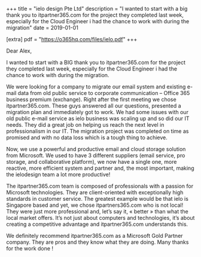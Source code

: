 +++
title = "ielo design Pte Ltd"
description = "I wanted to start with a big thank you to itpartner365.com for the project they completed last week, especially for the Cloud Engineer i had the chance to work with during the migration"
date = 2019-01-01

[extra]
pdf = "https://o365hq.com/files/ielo.pdf"
+++

Dear Alex,

I wanted to start with a BIG thank you to itpartner365.com for the project they completed last week, especially for the Cloud Engineer i had the chance to work with during the migration. 

We were looking for a company to migrate our email system and existing e-mail data from old public service to corporate communication – Office 365 business premium (exchange).  Right after the first meeting we chose itpartner365.com. These guys answered all our questions, presented a migration plan and immediately got to work.  We had some issues with our old public e-mail service as ielo business was scaling up and so did our IT needs. They did a great job on helping us reach the next level in professionalism in our IT.  The migration project was completed on time as promised and with no data loss which is a tough thing to achieve. 

Now, we use a powerful and productive email and cloud storage solution from Microsoft.  We used to have 3 different suppliers (email service, pro storage, and collaborative platform), we now have a single one, more reactive, more efficient system and partner and, the most important, making the ielodesign team a lot more productive!

The itpartner365.com team is composed of professionals with a passion for Microsoft technologies. They are client-oriented with exceptionally high standards in customer service. The greatest example would be that ielo is Singapore based and yet, we chose itpartners365.com who is not local! They were just more professional and, let’s say it, « better » than what the local market offers. It’s not just about computers and technologies, it’s about creating a competitive advantage and itpartner365.com understands this.

We definitely recommend itpartner365.com as a Microsoft Gold Partner company. They are pros and they know what they are doing. Many thanks for the work done !